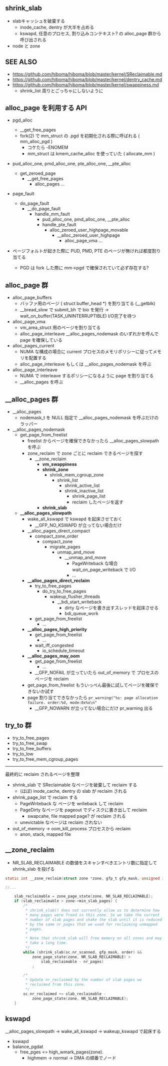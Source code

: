 ## shrink_slab

 * slabキャッシュを破棄する
   * inode_cache, dentry が大半を占める
   * kswapd, 任意のプロセス, 割り込みコンテキスト? の alloc_page 群から呼び出される
 * node と zone 

## SEE ALSO

 * https://github.com/hiboma/hiboma/blob/master/kernel/SReclaimable.md
 * https://github.com/hiboma/hiboma/blob/master/kernel/dentry_cache.md
 * https://github.com/hiboma/hiboma/blob/master/kernel/swappiness.md
   * shrink_list 周りとごっちゃにしないように

## alloc_page を利用する API

 * pgd_alloc
   * __get_free_pages
   * fork(2) で mm_struct の .pgd を初期化される際に呼ばれる ( mm_alloc_pgd )
     * コケたら -ENOMEM
     * mm_struct は kmem_cache_alloc を使っていた ( allocate_mm )
 * pud_alloc_one, pmd_alloc_one, pte_alloc_one, __pte_alloc
   * get_zeroed_page
     * __get_free_pages
       * alloc_pages ...
 * page_fault
   * do_page_fault
     * __do_page_fault
       * handle_mm_fault
         * pud_alloc_one, pmd_alloc_one, __pte_alloc
         * handle_pte_fault
            * alloc_zeroed_user_highpage_movable
              * __alloc_zeroed_user_highpage
                * alloc_page_vma ...

 * ページフォルトが起きた際に PUD, PMD, PTE のページが無ければ都度割り当てる
   * PGD は fork した際に mm->pgd で確保されていて必ず存在する?

## alloc_page 群

 * alloc_page_buffers
   * バッファ用のページ ( struct buffer_head *) を割り当てる (__getblk)
   * __bread_slow で submit_bh で bio を発行 -> wait_on_buffer(TASK_UNINTERRUPTIBLE) I/O完了を待つ
 * alloc_page_vma
   * vm_area_struct 用のページを割り当てる
   * alloc_page_interleave __alloc_pages_nodemask のいずれかを呼んで page を確保している
 * alloc_pages_current
   * NUMA な構成の場合に current プロセスのメモリポリシーに従ってメモリを配置する
   * alloc_page_interleave もしくは __alloc_pages_nodemask を呼ぶ
 * alloc_page_interleave
   * NUMA で interleave するポリシーになるように page を割り当てる
   * __alloc_pages を呼ぶ

## __alloc_pages 群

 * __alloc_pages
   * nodemask_t を NULL 指定で __alloc_pages_nodemask を呼ぶだけのラッパー
 * __alloc_pages_nodemask
   * get_page_from_freelist
     * freelist からページを確保できなかったら __alloc_pages_slowpath を呼ぶ
     * zone_reclaim で zone ごとに reclaim できるページを探す
       * __zone_reclaim
         * **vm_swappiness**
         * **shrink_zone**
           * shrink_mem_cgroup_zone
             * shrink_list
               * shrink_active_list
               * shrink_inactive_list
                 * shrink_page_list
                 * reclaim したページを返す
         * **shrink_slab**
   * **__alloc_pages_slowpath**
     * wake_all_kswapd で kswapd を起床させておく
       * __GFP_NO_KSWAPD が立ってない場合だけ
     * __alloc_pages_direct_compact
       * compact_zone_order
         * compact_zone
           * migrate_pages
             * unmap_and_move
                * __unmap_and_move
                  * PageWriteback な場合 wait_on_page_writeback で I/O
                  * ...
     * **__alloc_pages_direct_reclaim**
       * try_to_free_pages
         * do_try_to_free_pages
           * wakeup_flusher_threads
             * __bdi_start_writeback
               * dirty なページを書き出すスレッドを起床させる
               * bdi_queue_work
       * get_page_from_freelist
         * ...
     * **__alloc_pages_high_priority**
       * get_page_from_freelist
         * ...
       * wait_iff_congested
         * io_schedule_timeout
     * **__alloc_pages_may_oom**
       * get_page_from_freelist
         * ...
       * __GFP_NOFAIL が立っていたら out_of_memory で プロセスのページを reclaim
     * get_page_from_freelist もういっぺん最後に試してページを確保できないか試す
     * page 割り当てできなかったら `pr_warning("%s: page allocation failure. order:%d, mode:0x%x\n"`
       * __GFP_NOWARN が立ってない場合にだけ pr_warning 出る

## try_to 群

 * try_to_free_pages
 * try_to_free_swap
 * try_to_free_buffers
 * try_to_low
 * try_to_free_mem_cgroup_pages

----

最終的に reclaim されるページを整理

 * shrink_slab で SReclaimable なページを破棄して reclaim する
   * (ほぼ) inode_cache, dentry の slab が reclaim される
 * shrink_page_list で reclaim する
   * PageWriteback な ページを writeback して reclaim
   * PageDirty なページを pageout でディスクに書き出して reclaim
     * swapcahe, file mapped page? が reclaim される
   * unevictable なページは reclaim されない
 * out_of_memory -> oom_kill_process プロセスから reclaim
   * anon, stack, mapped file

## __zone_reclaim

 * NR_SLAB_RECLAIMABLE の数値をスキャンすべきエントリ数に指定して shrink_slab を投げる
```c
static int __zone_reclaim(struct zone *zone, gfp_t gfp_mask, unsigned int order)

//...

	slab_reclaimable = zone_page_state(zone, NR_SLAB_RECLAIMABLE);
	if (slab_reclaimable > zone->min_slab_pages) {
		/*
		 * shrink_slab() does not currently allow us to determine how
		 * many pages were freed in this zone. So we take the current
		 * number of slab pages and shake the slab until it is reduced
		 * by the same nr_pages that we used for reclaiming unmapped
		 * pages.
		 *
		 * Note that shrink_slab will free memory on all zones and may
		 * take a long time.
		 */
		while (shrink_slab(sc.nr_scanned, gfp_mask, order) &&
			zone_page_state(zone, NR_SLAB_RECLAIMABLE) >
				slab_reclaimable - nr_pages)
			;

		/*
		 * Update nr_reclaimed by the number of slab pages we
		 * reclaimed from this zone.
		 */
		sc.nr_reclaimed += slab_reclaimable -
			zone_page_state(zone, NR_SLAB_RECLAIMABLE);
	}
```
## kswapd

__alloc_pages_slowpath -> wake_all_kswapd -> wakeup_kswapd で起床する

 * kswapd
 * balance_pgdat
   * free_pges <= high_wmark_pages(zone).
     * highmem -> normal -> DMA の順番でノード

